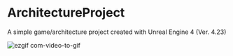 # ArchitectureProject
 A simple game/architecture project created with Unreal Engine 4 (Ver. 4.23)

![ezgif com-video-to-gif](https://user-images.githubusercontent.com/26629624/77255459-db021700-6c67-11ea-8432-61bbcd1bb48a.gif)
